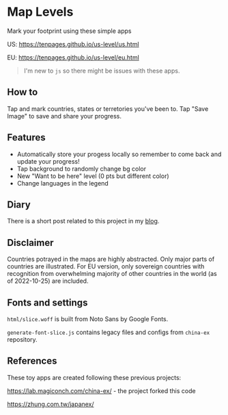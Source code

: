 # Map Levels
Mark your footprint using these simple apps

US: https://tenpages.github.io/us-level/us.html

EU: https://tenpages.github.io/us-level/eu.html

> I'm new to `js` so there might be issues with these apps.

## How to

Tap and mark countries, states or terretories you've been to. Tap "Save Image" to save and share your progress.

## Features

* Automatically store your progess locally so remember to come back and update your progress!
* Tap background to randomly change bg color
* New "Want to be here" level (0 pts but different color)
* Change languages in the legend

## Diary

There is a short post related to this project in my 
[blog](https://tenpages.github.io/dev/2022/10/24/level/).

## Disclaimer

Countries potrayed in the maps are highly abstracted. Only major parts of countries are illustrated. For EU version, only sovereign countries with recognition from overwhelming majority of other countries in the world (as of 2022-10-25) are included.

## Fonts and settings

`html/slice.woff` is built from Noto Sans by Google Fonts. 

`generate-font-slice.js` contains legacy files and configs from `china-ex` repository.

## References
These toy apps are created following these previous projects:

https://lab.magiconch.com/china-ex/ - the project forked this code

https://zhung.com.tw/japanex/
